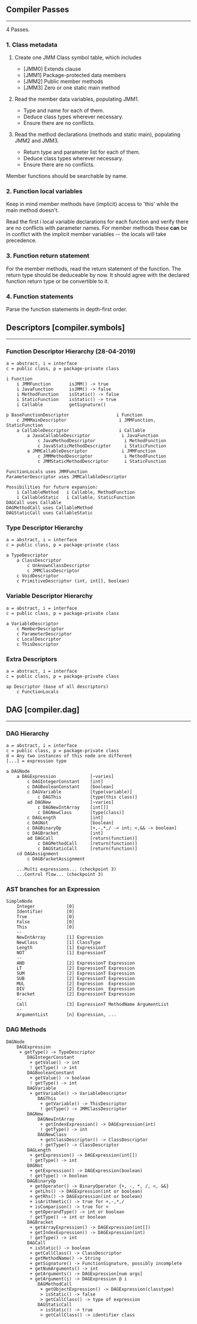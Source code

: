 ## Compiler Passes
---

4 Passes.

### 1. Class metadata

1. Create one JMM Class symbol table, which includes
    * [JMM0] Extends clause
    * [JMM1] Package-protected data members
    * [JMM2] Public member methods
    * [JMM3] Zero or one static main method

2. Read the member data variables, populating JMM1.
    * Type and name for each of them.
    * Deduce class types wherever necessary.
    * Ensure there are no conflicts.

3. Read the method declarations (methods and static main), populating JMM2 and JMM3.
    * Return type and parameter list for each of them.
    * Deduce class types wherever necessary.
    * Ensure there are no conflicts.

Member functions should be searchable by name.

### 2. Function local variables

Keep in mind member methods have (implicit) access to 'this' while the
main method doesn't.

Read the first i local variable declarations for each function and
verify there are no conflicts with parameter names. For member methods these __can__ be in
conflict with the implicit member variables -- the locals will take precedence.

### 3. Function return statement

For the member methods, read the return statement of the function.
The return type should be deduceable by now. It should agree with the
declared function return type or be convertible to it.

### 4. Function statements

Parse the function statements in depth-first order.

## Descriptors [compiler.symbols]

---

### Function Descriptor Hierarchy (28-04-2019)

    a = abstract, i = interface
    c = public class, p = package-private class

    i Function
        i JMMFunction       isJMM() -> true
        i JavaFunction      isJMM() -> false
        i MethodFunction    isStatic() -> false
        i StaticFunction    isStatic() -> true
        i Callable          getSignature()

    p BaseFunctionDescriptor                  i Function
        c JMMMainDescriptor                    i JMMFunction, StaticFunction
        a CallableDescriptor                   i Callable
            a JavaCallableDescriptor            i JavaFunction
                c JavaMethodDescriptor           i MethodFunction
                c JavaStaticMethodDescriptor     i StaticFunction
            a JMMCallableDescriptor             i JMMFunction
                c JMMMethodDescriptor            i MethodFunction
                c JMMStaticMethodDescriptor      i StaticFunction

    FunctionLocals uses JMMFunction
    ParameterDescriptor uses JMMCallableDescriptor

    Possibilities for future expansion:
        i CallableMethod   i Callable, MethodFunction
        i CallableStatic   i Callable, StaticFunction
    DAGCall uses Callable
    DAGMethodCall uses CallableMethod
    DAGStaticCall uses CallableStatic

### Type Descriptor Hierarchy

    a = abstract, i = interface
    c = public class, p = package-private class

    a TypeDescriptor
        a ClassDescriptor
            c UnknownClassDescriptor
            c JMMClassDescriptor
        c VoidDescriptor
        c PrimitiveDescriptor (int, int[], boolean)

### Variable Descriptor Hierarchy

    a = abstract, i = interface
    c = public class, p = package-private class

    a VariableDescriptor
        c MemberDescriptor
        c ParameterDescriptor
        c LocalDescriptor
        c ThisDescriptor

### Extra Descriptors

    a = abstract, i = interface
    c = public class, p = package-private class

    ap Descriptor (base of all descriptors)
        c FunctionLocals

## DAG [compiler.dag]

---

### DAG Hierarchy

    a = abstract, i = interface
    c = public class, p = package-private class
    d = Any two instances of this node are different
    [...] = expression type

    a DAGNode
        a DAGExpression             [~varies]
            c DAGIntegerConstant    [int]
            c DAGBooleanConstant    [boolean]
            c DAGVariable           [type(variable)]
                c DAGThis           [type(this class)]
            ad DAGNew               [~varies]
                c DAGNewIntArray    [int[]]
                c DAGNewClass       [type(class)]
            c DAGLength             [int]
            c DAGNot                [boolean]
            c DAGBinaryOp           [+,-,*,/ -> int; <,&& -> boolean]
            c DAGBracket            [int]
            ad DAGCall              [return(function)]
                c DAGMethodCall     [return(function)]
                c DAGStaticCall     [return(function)]
        cd DAGAssignment
            c DAGBracketAssignment

        ...Multi expressions... (checkpoint 3)
        ...Control flow... (checkpoint 3)

### AST branches for an Expression

    SimpleNode
        Integer            [0]
        Identifier         [0]
        True               [0]
        False              [0]
        This               [0]
        --
        NewIntArray        [1] Expression
        NewClass           [1] ClassType
        Length             [1] ExpressionT
        NOT                [1] ExpressionT
        --
        AND                [2] ExpressionT Expression
        LT                 [2] ExpressionT Expression
        SUM                [2] ExpressionT Expression
        SUB                [2] ExpressionT Expression
        MUL                [2] Expression  Expression
        DIV                [2] Expression  Expression
        Bracket            [2] ExpressionT Expression
        --
        Call               [3] ExpressionT MethodName ArgumentList
        --
        ArgumentList       [n] Expression, ...

### DAG Methods

    DAGNode
        DAGExpression
         + getType() -> TypeDescriptor
            DAGIntegerConstant
             + getValue() -> int
             ! getType() -> int
            DAGBooleanConstant
             + getValue() -> boolean
             ! getType() -> int
            DAGVariable
             + getVariable() -> VariableDescriptor
                DAGThis
                 + getVariable() -> ThisDescriptor
                 ! getType() -> JMMClassDescriptor
            DAGNew
                DAGNewIntArray
                 + getIndexExpression() -> DAGExpression(int)
                 ! getType() -> int
                DAGNewClass
                 + getClassDescriptor() -> ClassDescriptor
                 ! getType() -> ClassDescriptor
            DAGLength
             + getExpression() -> DAGExpression(int[])
             ! getType() -> int
            DAGNot
             + getExpression() -> DAGExpression(boolean)
             ! getType() -> boolean
            DAGBinaryOp
             + getOperator() -> BinaryOperator {+, -, *, /, <, &&}
             + getLhs() -> DAGExpression(int or boolean)
             + getRhs() -> DAGExpression(int or boolean)
             + isArithmetic() -> true for +,-,*,/
             + isComparison() -> true for <
             + getOperandType() -> int or boolean
             ! getType() -> int or boolean
            DAGBracket
             + getArrayExpression() -> DAGExpression(int[])
             + getIndexExpression() -> DAGExpression(int)
             ! getType() -> int
            DAGCall
             + isStatic() -> boolean
             + getCallClass() -> ClassDescriptor
             + getMethodName() -> String
             + getSignature() -> FunctionSignature, possibly incomplete
             + getNumArguments() -> int
             + getArguments() -> DAGExpression[num args]
             + getArgument(i) -> DAGExpression @ i
                DAGMethodCall
                 + getObjectExpression() -> DAGExpression(classtype)
                 > isStatic() -> false
                 > getCallClass() -> type of expression
                DAGStaticCall
                 > isStatic() -> true
                 > getCallClass() -> identifier class
